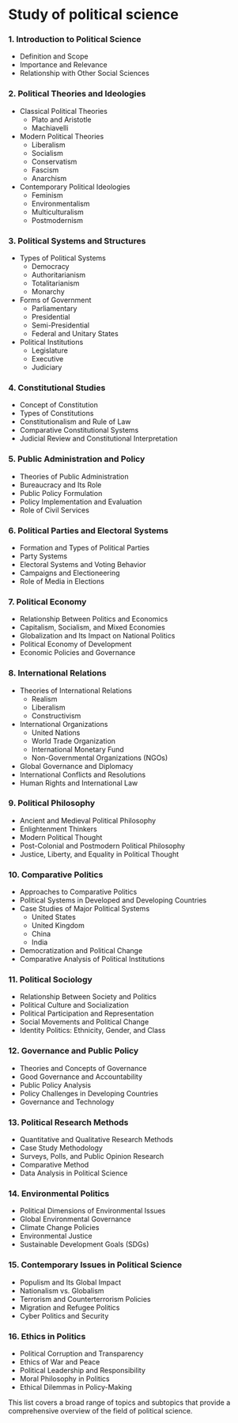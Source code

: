 # Study of political science

### 1. **Introduction to Political Science**
   - Definition and Scope
   - Importance and Relevance
   - Relationship with Other Social Sciences

### 2. **Political Theories and Ideologies**
   - Classical Political Theories
     - Plato and Aristotle
     - Machiavelli
   - Modern Political Theories
     - Liberalism
     - Socialism
     - Conservatism
     - Fascism
     - Anarchism
   - Contemporary Political Ideologies
     - Feminism
     - Environmentalism
     - Multiculturalism
     - Postmodernism

### 3. **Political Systems and Structures**
   - Types of Political Systems
     - Democracy
     - Authoritarianism
     - Totalitarianism
     - Monarchy
   - Forms of Government
     - Parliamentary
     - Presidential
     - Semi-Presidential
     - Federal and Unitary States
   - Political Institutions
     - Legislature
     - Executive
     - Judiciary

### 4. **Constitutional Studies**
   - Concept of Constitution
   - Types of Constitutions
   - Constitutionalism and Rule of Law
   - Comparative Constitutional Systems
   - Judicial Review and Constitutional Interpretation

### 5. **Public Administration and Policy**
   - Theories of Public Administration
   - Bureaucracy and Its Role
   - Public Policy Formulation
   - Policy Implementation and Evaluation
   - Role of Civil Services

### 6. **Political Parties and Electoral Systems**
   - Formation and Types of Political Parties
   - Party Systems
   - Electoral Systems and Voting Behavior
   - Campaigns and Electioneering
   - Role of Media in Elections

### 7. **Political Economy**
   - Relationship Between Politics and Economics
   - Capitalism, Socialism, and Mixed Economies
   - Globalization and Its Impact on National Politics
   - Political Economy of Development
   - Economic Policies and Governance

### 8. **International Relations**
   - Theories of International Relations
     - Realism
     - Liberalism
     - Constructivism
   - International Organizations
     - United Nations
     - World Trade Organization
     - International Monetary Fund
     - Non-Governmental Organizations (NGOs)
   - Global Governance and Diplomacy
   - International Conflicts and Resolutions
   - Human Rights and International Law

### 9. **Political Philosophy**
   - Ancient and Medieval Political Philosophy
   - Enlightenment Thinkers
   - Modern Political Thought
   - Post-Colonial and Postmodern Political Philosophy
   - Justice, Liberty, and Equality in Political Thought

### 10. **Comparative Politics**
   - Approaches to Comparative Politics
   - Political Systems in Developed and Developing Countries
   - Case Studies of Major Political Systems
     - United States
     - United Kingdom
     - China
     - India
   - Democratization and Political Change
   - Comparative Analysis of Political Institutions

### 11. **Political Sociology**
   - Relationship Between Society and Politics
   - Political Culture and Socialization
   - Political Participation and Representation
   - Social Movements and Political Change
   - Identity Politics: Ethnicity, Gender, and Class

### 12. **Governance and Public Policy**
   - Theories and Concepts of Governance
   - Good Governance and Accountability
   - Public Policy Analysis
   - Policy Challenges in Developing Countries
   - Governance and Technology

### 13. **Political Research Methods**
   - Quantitative and Qualitative Research Methods
   - Case Study Methodology
   - Surveys, Polls, and Public Opinion Research
   - Comparative Method
   - Data Analysis in Political Science

### 14. **Environmental Politics**
   - Political Dimensions of Environmental Issues
   - Global Environmental Governance
   - Climate Change Policies
   - Environmental Justice
   - Sustainable Development Goals (SDGs)

### 15. **Contemporary Issues in Political Science**
   - Populism and Its Global Impact
   - Nationalism vs. Globalism
   - Terrorism and Counterterrorism Policies
   - Migration and Refugee Politics
   - Cyber Politics and Security

### 16. **Ethics in Politics**
   - Political Corruption and Transparency
   - Ethics of War and Peace
   - Political Leadership and Responsibility
   - Moral Philosophy in Politics
   - Ethical Dilemmas in Policy-Making

This list covers a broad range of topics and subtopics that provide a comprehensive overview of the field of political science.
